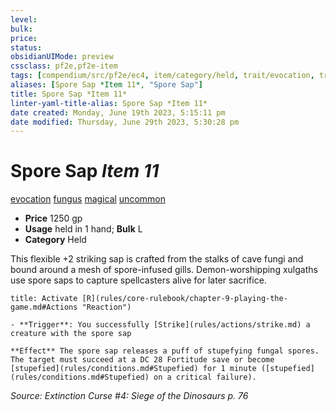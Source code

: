 ```yaml
---
level:
bulk:
price:
status:
obsidianUIMode: preview
cssclass: pf2e,pf2e-item
tags: [compendium/src/pf2e/ec4, item/category/held, trait/evocation, trait/fungus, trait/magical, trait/uncommon]
aliases: [Spore Sap *Item 11*, "Spore Sap"]
title: Spore Sap *Item 11*
linter-yaml-title-alias: Spore Sap *Item 11*
date created: Monday, June 19th 2023, 5:15:11 pm
date modified: Thursday, June 29th 2023, 5:30:28 pm
---
```


# Spore Sap *Item 11*

[evocation](rules/traits/evocation.md) [fungus](rules/traits/fungus-b1.md) [magical](rules/traits/magical.md) [uncommon](rules/traits/uncommon.md)  

- **Price** 1250 gp
- **Usage** held in 1 hand; **Bulk** L
- **Category** Held

This flexible +2 striking sap is crafted from the stalks of cave fungi and bound around a mesh of spore-infused gills. Demon-worshipping xulgaths use spore saps to capture spellcasters alive for later sacrifice.

```ad-embed-ability
title: Activate [R](rules/core-rulebook/chapter-9-playing-the-game.md#Actions "Reaction")

- **Trigger**: You successfully [Strike](rules/actions/strike.md) a creature with the spore sap

**Effect** The spore sap releases a puff of stupefying fungal spores. The target must succeed at a DC 28 Fortitude save or become [stupefied](rules/conditions.md#Stupefied) for 1 minute ([stupefied](rules/conditions.md#Stupefied) on a critical failure).
```

*Source: Extinction Curse #4: Siege of the Dinosaurs p. 76*

